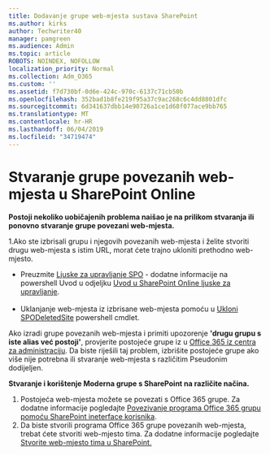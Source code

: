```yaml
---
title: Dodavanje grupe web-mjesta sustava SharePoint
ms.author: kirks
author: Techwriter40
manager: pamgreen
ms.audience: Admin
ms.topic: article
ROBOTS: NOINDEX, NOFOLLOW
localization_priority: Normal
ms.collection: Adm_O365
ms.custom: ''
ms.assetid: f7d730bf-0d6e-424c-970c-6137c71cb50b
ms.openlocfilehash: 352bad1b8fe219f95a37c9ac268c6c4dd8801dfc
ms.sourcegitcommit: 6d341637dbb14e90726a1ce1d68f077ace9bb765
ms.translationtype: MT
ms.contentlocale: hr-HR
ms.lasthandoff: 06/04/2019
ms.locfileid: "34719474"
---
```

# <a name="create-group-connected-site-in-sharepoint-online"></a>Stvaranje grupe povezanih web-mjesta u SharePoint Online

<p><strong>Postoji nekoliko uobičajenih problema naišao je na prilikom stvaranja ili ponovno stvaranje grupe povezani web-mjesta.&nbsp;</strong></p>  <p>1.Ako ste izbrisali grupu i njegovih povezanih web-mjesta i želite stvoriti drugu web-mjesta s istim URL, morat ćete trajno ukloniti prethodno web-mjesto.</p>  <ul>  <li>Preuzmite <a title="SPO upravljanja ljuske" href="https://support.office.com/en-ie/article/introduction-to-the-sharepoint-online-management-shell-c16941c3-19b4-4710-8056-34c034493429">Ljuske za upravljanje SPO</a> - dodatne informacije na powershell Uvod u odjeljku <a title="Uvod u SharePoint Online ljuske za upravljanje" href="https://docs.microsoft.com/en-us/powershell/module/sharepoint-online/remove-sposite?view=sharepoint-ps">Uvod u SharePoint Online ljuske za upravljanje</a>. <br /><br /></li>  <li>Uklanjanje web-mjesta iz izbrisane web-mjesta pomoću u <a title="Ukloni SPODeletedSite" href="https://docs.microsoft.com/en-us/powershell/module/sharepoint-online/remove-sposite?view=sharepoint-ps">Ukloni SPODeletedSite</a> powershell cmdlet.</li>  </ul>  <p>Ako izradi grupe povezanih web-mjesta i primiti upozorenje <strong>'drugu grupu s iste alias već postoji'</strong>, provjerite postojeće grupe iz u <a title="iz centra za administraciju sistema Office 365" href="https://admin.microsoft.com/Adminportal/Home?source=applauncher#/groups">Office 365 iz centra za administraciju</a>. Da biste riješili taj problem, izbrišite postojeće grupe ako više nije potrebna ili stvaranje web-mjesta s različitim Pseudonim dodijeljen.&nbsp;</p>  <p><strong>Stvaranje i korištenje Moderna grupe s SharePoint na različite načina.&nbsp;</strong></p>  <ol>  <li>Postojeća web-mjesta možete se povezati s Office 365 grupe. Za dodatne informacije pogledajte <a title="povezivanje programa Office 365 grupu pomoću SharePoint ineterface korisnika" href="https://docs.microsoft.com/en-us/sharepoint/dev/transform/modernize-connect-to-office365-group#connect-an-office-365-group-using-the-sharepoint-user-interface">Povezivanje programa Office 365 grupu pomoću SharePoint ineterface korisnika</a>.</li>  <li>Da biste stvorili programa Office 365 grupe povezanih web-mjesta, trebat ćete stvoriti web-mjesto tima. Za dodatne informacije pogledajte <a title="stvorite web-mjesto tima u SharePoint" href="https://support.office.com/en-us/article/create-a-team-site-in-sharepoint-ef10c1e7-15f3-42a3-98aa-b5972711777d">Stvorite web-mjesto tima u SharePoint.</a></li>  </ol>

